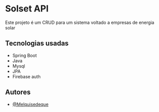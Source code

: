 
# Solset API

Este projeto é um CRUD para um sistema voltado a empresas de energia solar


## Tecnologias usadas

- Spring Boot
- Java
- Mysql
- JPA
- Firebase auth

## Autores

- [@Melquisedeque](https://github.com/mellki1/)

